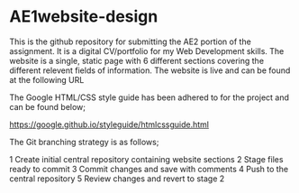 # AE1website-design
This is the github repository for submitting the AE2 portion of the assignment. It is a digital CV/portfolio for my Web Development skills. The website is a single, static page with 6 different sections covering the different relevent fields of information. The website is live and can be found at the following URL

The Google HTML/CSS style guide has been adhered to for the project and can be found below;

https://google.github.io/styleguide/htmlcssguide.html

The Git branching strategy is as follows;

1	Create initial central repository containing website sections
2	Stage files ready to commit 
3	Commit changes and save with comments
4	Push to the central repository
5	Review changes and revert to stage 2



